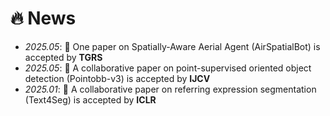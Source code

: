 # 🔥 News
- *2025.05*: 🎉 One paper on Spatially-Aware Aerial Agent (AirSpatialBot) is accepted by <b>TGRS</b>
- *2025.05*: 🎉 A collaborative paper on point-supervised oriented object detection (Pointobb-v3) is accepted by <b>IJCV</b>
- *2025.01*: 🎉 A collaborative paper on referring expression segmentation (Text4Seg) is accepted by <b>ICLR</b>